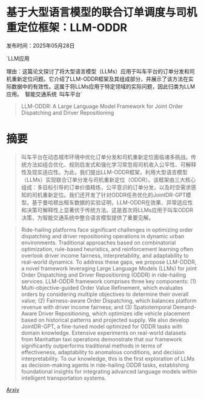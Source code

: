 # 基于大型语言模型的联合订单调度与司机重定位框架：LLM-ODDR

发布时间：2025年05月28日

`LLM应用

理由：这篇论文探讨了将大型语言模型（LLMs）应用于叫车平台的订单分发和司机重新定位问题。它介绍了LLM-ODDR框架及其组成部分，并展示了该方法在实际数据中的有效性。这属于将LLMs应用于特定领域的实际问题，因此归类为LLM应用。` `智能交通系统` `叫车平台`

> LLM-ODDR: A Large Language Model Framework for Joint Order Dispatching and Driver Repositioning

# 摘要

> 叫车平台在动态城市环境中优化订单分发和司机重新定位面临诸多挑战。传统方法如组合优化、规则启发式和强化学习常忽视司机收入公平性、可解释性及现实适应性。为此，我们提出LLM-ODDR框架，利用大型语言模型（LLMs）实现联合订单分发与司机重新定位（ODDR）。该框架由三大核心组成：多目标引导的订单价值精炼，公平意识的订单分发，以及时空需求感知的司机重新定位。我们还开发了针对ODDR任务优化的JointDR-GPT模型。基于曼哈顿出租车数据的实验证明，LLM-ODDR在效果、异常适应性和决策可解释性上显著优于传统方法。这是首次将LLMs应用于叫车ODDR决策，为智能交通系统中整合语言模型提供了重要见解。

> Ride-hailing platforms face significant challenges in optimizing order dispatching and driver repositioning operations in dynamic urban environments. Traditional approaches based on combinatorial optimization, rule-based heuristics, and reinforcement learning often overlook driver income fairness, interpretability, and adaptability to real-world dynamics. To address these gaps, we propose LLM-ODDR, a novel framework leveraging Large Language Models (LLMs) for joint Order Dispatching and Driver Repositioning (ODDR) in ride-hailing services. LLM-ODDR framework comprises three key components: (1) Multi-objective-guided Order Value Refinement, which evaluates orders by considering multiple objectives to determine their overall value; (2) Fairness-aware Order Dispatching, which balances platform revenue with driver income fairness; and (3) Spatiotemporal Demand-Aware Driver Repositioning, which optimizes idle vehicle placement based on historical patterns and projected supply. We also develop JointDR-GPT, a fine-tuned model optimized for ODDR tasks with domain knowledge. Extensive experiments on real-world datasets from Manhattan taxi operations demonstrate that our framework significantly outperforms traditional methods in terms of effectiveness, adaptability to anomalous conditions, and decision interpretability. To our knowledge, this is the first exploration of LLMs as decision-making agents in ride-hailing ODDR tasks, establishing foundational insights for integrating advanced language models within intelligent transportation systems.

[Arxiv](https://arxiv.org/abs/2505.22695)